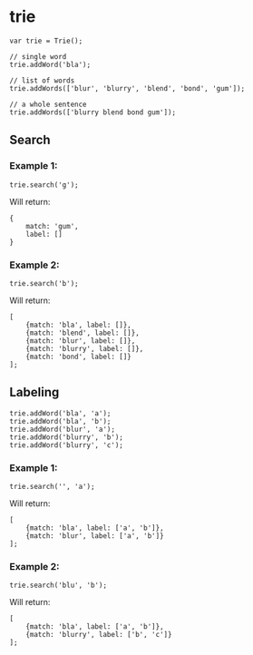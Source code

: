 trie
====

    var trie = Trie();
    
    // single word
    trie.addWord('bla');
    
    // list of words
    trie.addWords(['blur', 'blurry', 'blend', 'bond', 'gum']);
    
    // a whole sentence
    trie.addWords(['blurry blend bond gum']);

## Search

### Example 1:

    trie.search('g');

Will return:

    {
        match: 'gum',
        label: []
    }
    
### Example 2:

    trie.search('b');

Will return:

    [
        {match: 'bla', label: []},
        {match: 'blend', label: []},
        {match: 'blur', label: []},
        {match: 'blurry', label: []},
        {match: 'bond', label: []}
    ];
    
## Labeling

    trie.addWord('bla', 'a');
    trie.addWord('bla', 'b');
    trie.addWord('blur', 'a');
    trie.addWord('blurry', 'b');
    trie.addWord('blurry', 'c');
    
### Example 1:

    trie.search('', 'a');

Will return:

    [
        {match: 'bla', label: ['a', 'b']},
        {match: 'blur', label: ['a', 'b']}
    ];

### Example 2:

    trie.search('blu', 'b');

Will return:

    [
        {match: 'bla', label: ['a', 'b']},
        {match: 'blurry', label: ['b', 'c']}
    ];
    